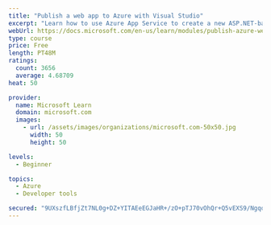 ```yaml
---
title: "Publish a web app to Azure with Visual Studio"
excerpt: "Learn how to use Azure App Service to create a new ASP.NET-based web app, then publish and update directly from Visual Studio."
webUrl: https://docs.microsoft.com/en-us/learn/modules/publish-azure-web-app-with-visual-studio/
type: course
price: Free
length: PT48M
ratings:
  count: 3656
  average: 4.68709
heat: 50

provider:
  name: Microsoft Learn
  domain: microsoft.com
  images:
    - url: /assets/images/organizations/microsoft.com-50x50.jpg
      width: 50
      height: 50

levels:
  - Beginner

topics:
  - Azure
  - Developer tools

secured: "9UXszfLBfjZt7NL0g+DZ+YITAEeEGJaHR+/zO+pTJ70vOhQr+Q5vEXS9/NgqobTrjW6HqlXtAAZTXZXwkpv/WhLwnzUKgL+IaiChKu4XDOiL3pZFr6H8d+MSoEyMMHe8KdibjB7YeG+8mWIMvMGT8gVyV3NdkKBNhwnESE6l4PJZ0NYaHnv5gBNf77sNcGEvbbpXziTjtPBZ/ezavY30tLXSrnwqbntGJKbBEDN9g4zLU3L7Hzp58Cb71jIOv1ElD8e/BClxOqP/WCysJN8NImNKb5x1BKHW4d2D0u8pINDXmmJFq/cfwSsFweFEbkkVapoibG+Qn0qWkXcavl/Xi4ladEh0agD9Q6JA1Yyrf0Gt9mnYSmNLJLM/5DNzoOiVRV/a6w5Qrg1GkYCsXOTDtubxHH9HzL3tEEBbYmwU5L4=;5/LICTznPnRiuUfxUBqiEQ=="
---
```


